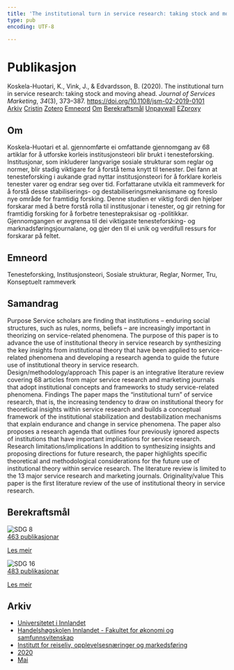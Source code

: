 ```yaml
---
title: 'The institutional turn in service research: taking stock and moving ahead'
type: pub
encoding: UTF-8

---
```

<h1>Publikasjon</h1>
<article id="csl-bib-container-V7PH3MZC" class="csl-bib-container">
  <div class="csl-bib-body"> <div class="csl-entry">Koskela-Huotari, K., Vink, J., &#38; Edvardsson, B. (2020). The institutional turn in service research: taking stock and moving ahead. <i>Journal of Services Marketing</i>, <i>34</i>(3), 373–387. <a href="https://doi.org/10.1108/jsm-02-2019-0101">https://doi.org/10.1108/jsm-02-2019-0101</a></div> </div>
  <div class="csl-bib-buttons">
    <a href="#taxonomy-article-V7PH3MZC" alt="archive" class="csl-bib-button">Arkiv</a>
    <a href="https://app.cristin.no/results/show.jsf?id=1810209" alt="Cristin" class="csl-bib-button">Cristin</a>
    <a href="http://zotero.org/groups/5881554/items/V7PH3MZC" alt="Zotero" class="csl-bib-button">Zotero</a>
    <a href="#keywords-article-V7PH3MZC" alt="keywords" class="csl-bib-button">Emneord</a>
    <a href="#about-article-V7PH3MZC" alt="about_pub" class="csl-bib-button">Om</a>
    <a href="#sdg-article-V7PH3MZC" alt="sdg" class="csl-bib-button">Berekraftsmål</a>
    <a href="https://doi.org/10.1108/jsm-02-2019-0101" alt="Unpaywall" class="csl-bib-button">Unpaywall</a>
    <a href="https://doi.org/10.1108/jsm-02-2019-0101" alt="EZproxy" class="csl-bib-button">EZproxy</a>
  </div>
  <div id="csl-bib-meta-container-V7PH3MZC"></div>
</article>
<div id="csl-bib-meta-V7PH3MZC" class="csl-bib-meta">
  <article id="about-article-V7PH3MZC" class="about_pub-article">
    <h1>Om</h1>
    Koskela-Huotari et al. gjennomførte ei omfattande gjennomgang av 68 artiklar for å utforske korleis institusjonsteori blir brukt i tenesteforsking. Institusjonar, som inkluderer langvarige sosiale strukturar som reglar og normer, blir stadig viktigare for å forstå tema knytt til tenester. Dei fann at tenesteforsking i aukande grad nyttar institusjonsteori for å forklare korleis tenester varer og endrar seg over tid. Forfattarane utvikla eit rammeverk for å forstå desse stabiliserings- og destabiliseringsmekanismane og foreslo nye område for framtidig forsking. Denne studien er viktig fordi den hjelper forskarar med å betre forstå rolla til institusjonar i tenester, og gir retning for framtidig forsking for å forbetre tenestepraksisar og -politikkar. Gjennomgangen er avgrensa til dei viktigaste tenesteforsking- og marknadsføringsjournalane, og gjer den til ei unik og verdifull ressurs for forskarar på feltet.
  </article>
  <article id="keywords-article-V7PH3MZC" class="keywords-article">
    <h1>Emneord</h1>
    Tenesteforsking, Institusjonsteori, Sosiale strukturar, Reglar, Normer, Tru, Konseptuelt rammeverk
  </article>
  <article id="abstract-article-V7PH3MZC" class="abstract-article">
    <h1>Samandrag</h1>
    Purpose Service scholars are finding that institutions – enduring social structures, such as rules, norms, beliefs – are increasingly important in theorizing on service-related phenomena. The purpose of this paper is to advance the use of institutional theory in service research by synthesizing the key insights from institutional theory that have been applied to service-related phenomena and developing a research agenda to guide the future use of institutional theory in service research. Design/methodology/approach This paper is an integrative literature review covering 68 articles from major service research and marketing journals that adopt institutional concepts and frameworks to study service-related phenomena. Findings The paper maps the “institutional turn” of service research, that is, the increasing tendency to draw on institutional theory for theoretical insights within service research and builds a conceptual framework of the institutional stabilization and destabilization mechanisms that explain endurance and change in service phenomena. The paper also proposes a research agenda that outlines four previously ignored aspects of institutions that have important implications for service research. Research limitations/implications In addition to synthesizing insights and proposing directions for future research, the paper highlights specific theoretical and methodological considerations for the future use of institutional theory within service research. The literature review is limited to the 13 major service research and marketing journals. Originality/value This paper is the first literature review of the use of institutional theory in service research.
  </article>
  <article id="sdg-article-V7PH3MZC" class="sdg-article">
    <h1>Berekraftsmål</h1>
    <div class="sdg-container"><div id="sdg8" class="sdg">
        <img src="{{< params subfolder >}}images/sdg/sdg08_nn.png" class="image" alt="SDG 8">
        <div class="sdg-overlay">
          <a href="{{< params subfolder >}}nn/archive/?sdg=8#archive" class="sdg-publication-count"><span>463</span> publikasjonar</a>
          <p><a href="https://fn.no/om-fn/fns-baerekraftsmaal/anstendig-arbeid-og-oekonomisk-vekst?lang=nno-NO" class="sdg-read-more">Les meir</a></p>
        </div>
      </div> <div id="sdg16" class="sdg">
        <img src="{{< params subfolder >}}images/sdg/sdg16_nn.png" class="image" alt="SDG 16">
        <div class="sdg-overlay">
          <a href="{{< params subfolder >}}nn/archive/?sdg=16#archive" class="sdg-publication-count"><span>483</span> publikasjonar</a>
          <p><a href="https://fn.no/om-fn/fns-baerekraftsmaal/fred-rettferdighet-og-velfungerende-institusjoner?lang=nno-NO" class="sdg-read-more">Les meir</a></p>
        </div>
      </div></div>
  </article>
  <article id="taxonomy-article-V7PH3MZC" class="taxonomy-article">
    <h1>Arkiv</h1>
    <ul>
      <li><a href="{{< params subfolder >}}nn/archive/?key=3DCRN523">Universitetet i Innlandet</a></li>
      <li><a href="{{< params subfolder >}}nn/archive/?key=DU8Q9LN9">Handelshøgskolen Innlandet - Fakultet for økonomi og samfunnsvitenskap</a></li>
      <li><a href="{{< params subfolder >}}nn/archive/?key=HTIZLGPZ">Institutt for reiseliv, opplevelsesnæringer og markedsføring</a></li>
      <li><a href="{{< params subfolder >}}nn/archive/?key=6V8B4IYP">2020</a></li>
      <li><a href="{{< params subfolder >}}nn/archive/?key=D72HBFQ3">Mai</a></li>
    </ul>
  </article>
</div>
